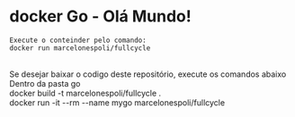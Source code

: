 # docker Go - Olá Mundo!
```
Execute o conteinder pelo comando:
docker run marcelonespoli/fullcycle
```
<br>
Se desejar baixar o codigo deste repositório, execute os comandos abaixo <br>
Dentro da pasta go<br>
docker build -t marcelonespoli/fullcycle .<br>
docker run -it --rm --name mygo marcelonespoli/fullcycle<br>

